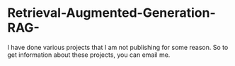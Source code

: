 # Retrieval-Augmented-Generation-RAG-

I have done various projects that I am not publishing for some reason.
So to get information about these projects, you can email me.
